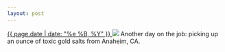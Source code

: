 ```yaml
---
layout: post
---
```


<p>
  <a href="/299">
    <time>{{ page.date | date: "%e %B, %Y" }}</time>
  </a>
  <a href="/299"><img src="{{ site.assets_url }}/299.jpg"/></a>
  <span>Another day on the job: picking up an ounce of toxic gold salts from Anaheim, CA.</span>
</p>
